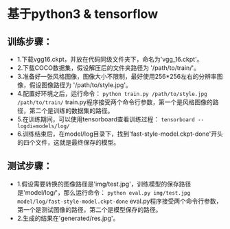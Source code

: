 # 基于python3 & tensorflow

## 训练步骤：
- 1.下载vgg16.ckpt，并放在代码同级文件夹下，命名为'vgg_16.ckpt'。
- 2.下载COCO数据集，假设解压后的文件夹路径为 '/path/to/train/'。
- 3.准备好一张风格图像，图像大小不限制，最好使用256*256左右的分辨率图像，假设图像路径为 '/path/to/style.jpg'。
- 4.配置好环境之后，运行命令：
    `python train.py /path/to/style.jpg /path/to/train/`
train.py程序接受两个命令行参数，第一个是风格图像的路径，第二个是训练的数据集的路径。
- 5.在训练期间，可以使用tensorboard查看训练过程：
    `tensorboard --logdi=models/log/`
- 6.训练结束后，在model/log目录下，找到'fast-style-model.ckpt-done'开头的四个文件，这就是最终保存的模型。

## 测试步骤：
- 1.假设需要转换的图像路径是'img/test.jpg'，训练模型的保存路径是'model/log/'，那么运行命令：
    `python eval.py img/test.jpg model/log/fast-style-model.ckpt-done`
eval.py程序接受两个命令行参数，第一个是测试图像的路径，第二个是模型保存的路径。
- 2.生成的结果在'generated/res.jpg'。